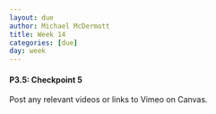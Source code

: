 ```yaml
---
layout: due
author: Michael McDermott
title: Week 14
categories: [due]
day: week
---
```

#### P3.5: Checkpoint 5
Post any relevant videos or links to Vimeo on Canvas.